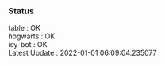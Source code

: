 ### Status


table : OK  
hogwarts : OK  
icy-bot : OK  
Latest Update : 2022-01-01 06:09:04.235077

